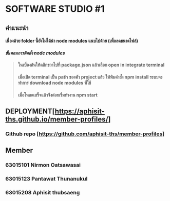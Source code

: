 # SOFTWARE STUDIO #1
## คำแนะนำ

#### เนื่องด้วย folder นี้ยังไม่ได้นำ node modules  แนบไปด้วย (เพื่อลดขนาดไฟล์)
#### *ขั้นตอนการติดตั้ง node modules*
> #### ในเบื่องต้นให้คลิกขวาไปที่ package.json แล้วเลือก open in integrate terminal 
> #### เมื่อเปิด terminal เป็น path ของตัว project แล้ว ให้พิมคำสั้ง npm install ระบบจะทำการ download node modules ที่ใช้
> #### เมื่อโหลดเสร็จแล้วจึงค่อยเริ่มทำงาน npm start 
## DEPLOYMENT[https://aphisit-ths.github.io/member-profiles/]
### Github repo [https://github.com/aphisit-ths/member-profiles]

## Member
### 63015101 Nirmon Oatsawasai
### 63015123 Pantawat Thunanukul
### 63015208 Aphisit thubsaeng
